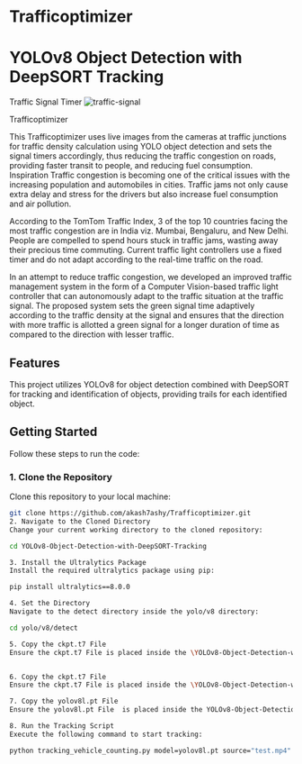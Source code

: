 # Trafficoptimizer
# YOLOv8 Object Detection with DeepSORT Tracking
Traffic Signal Timer
![traffic-signal](https://github.com/akash7ashy/Trafficoptimizer/assets/131885338/50c8748a-28c1-4ea0-962a-4cee387a5431)


Trafficoptimizer

This Trafficoptimizer uses live images from the cameras at traffic junctions for traffic density calculation using YOLO object detection and sets the signal timers accordingly, thus reducing the traffic congestion on roads, providing faster transit to people, and reducing fuel consumption.
Inspiration
Traffic congestion is becoming one of the critical issues with the increasing population and automobiles in cities. Traffic jams not only cause extra delay and stress for the drivers but also increase fuel consumption and air pollution.

According to the TomTom Traffic Index, 3 of the top 10 countries facing the most traffic congestion are in India viz. Mumbai, Bengaluru, and New Delhi. People are compelled to spend hours stuck in traffic jams, wasting away their precious time commuting. Current traffic light controllers use a fixed timer and do not adapt according to the real-time traffic on the road.

In an attempt to reduce traffic congestion, we developed an improved traffic management system in the form of a Computer Vision-based traffic light controller that can autonomously adapt to the traffic situation at the traffic signal. The proposed system sets the green signal time adaptively according to the traffic density at the signal and ensures that the direction with more traffic is allotted a green signal for a longer duration of time as compared to the direction with lesser traffic.



## Features
This project utilizes YOLOv8 for object detection combined with DeepSORT for tracking and identification of objects, providing trails for each identified object.

## Getting Started

Follow these steps to run the code:

### 1. Clone the Repository
Clone this repository to your local machine:
```bash
git clone https://github.com/akash7ashy/Trafficoptimizer.git
2. Navigate to the Cloned Directory
Change your current working directory to the cloned repository:

cd YOLOv8-Object-Detection-with-DeepSORT-Tracking

3. Install the Ultralytics Package
Install the required ultralytics package using pip:

pip install ultralytics==8.0.0

4. Set the Directory
Navigate to the detect directory inside the yolo/v8 directory:

cd yolo/v8/detect

5. Copy the ckpt.t7 File
Ensure the ckpt.t7 File is placed inside the \YOLOv8-Object-Detection-with-DeepSORT-Tracking\deep_sort_pytorch\deep_sort\deep\checkpoint directory.


6. Copy the ckpt.t7 File
Ensure the ckpt.t7 File is placed inside the \YOLOv8-Object-Detection-with-DeepSORT-Tracking\yolo\v8\detect\deep_sort_pytorch\deep_sort\deep\checkpoint

7. Copy the yolov8l.pt File
Ensure the yolov8l.pt File  is placed inside the YOLOv8-Object-Detection-with-DeepSORT-Tracking\yolo\v8\detect directory.

8. Run the Tracking Script
Execute the following command to start tracking:

python tracking_vehicle_counting.py model=yolov8l.pt source="test.mp4" show=True


